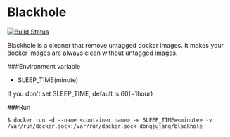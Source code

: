 # Blackhole

[![Build Status](https://travis-ci.org/dongjujang/blackhole.svg)](https://travis-ci.org/dongjujang/blackhole)

Blackhole is a cleaner that remove untagged docker images. It makes your docker images are always clean without untagged images.

###Environment variable

* SLEEP_TIME(minute)

If you don't set SLEEP_TIME, default is 60(=1hour)

###Run

```
$ docker run -d --name <container name> -e SLEEP_TIME=<minute> -v /var/run/docker.sock:/var/run/docker.sock dongjujang/blackhole
```
